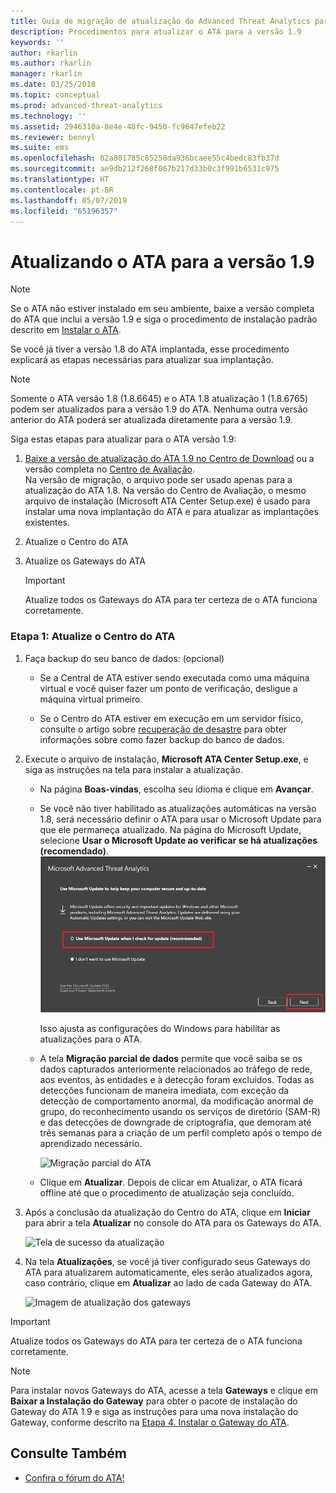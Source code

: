 ```yaml
---
title: Guia de migração de atualização do Advanced Threat Analytics para 1.9 | Microsoft Docs
description: Procedimentos para atualizar o ATA para a versão 1.9
keywords: ''
author: rkarlin
ms.author: rkarlin
manager: rkarlin
ms.date: 03/25/2018
ms.topic: conceptual
ms.prod: advanced-threat-analytics
ms.technology: ''
ms.assetid: 2946310a-8e4e-48fc-9450-fc9647efeb22
ms.reviewer: bennyl
ms.suite: ems
ms.openlocfilehash: 82a801785c85258da936bcaee55c4bedc83fb37d
ms.sourcegitcommit: ae9db212f268f067b217d33b0c3f991b6531c975
ms.translationtype: HT
ms.contentlocale: pt-BR
ms.lasthandoff: 05/07/2019
ms.locfileid: "65196357"
---
```

# <a name="updating-ata-to-version-19"></a>Atualizando o ATA para a versão 1.9

> [!NOTE] 
> Se o ATA não estiver instalado em seu ambiente, baixe a versão completa do ATA que inclui a versão 1.9 e siga o procedimento de instalação padrão descrito em [Instalar o ATA](install-ata-step1.md).

Se você já tiver a versão 1.8 do ATA implantada, esse procedimento explicará as etapas necessárias para atualizar sua implantação.

> [!NOTE] 
>  Somente o ATA versão 1.8 (1.8.6645) e o ATA 1.8 atualização 1 (1.8.6765) podem ser atualizados para a versão 1.9 do ATA. Nenhuma outra versão anterior do ATA poderá ser atualizada diretamente para a versão 1.9.

Siga estas etapas para atualizar para o ATA versão 1.9:

1.  [Baixe a versão de atualização do ATA 1.9 no Centro de Download](https://www.microsoft.com/download/details.aspx?id=56725) ou a versão completa no [Centro de Avaliação](http://www.microsoft.com/evalcenter/evaluate-microsoft-advanced-threat-analytics).<br>
Na versão de migração, o arquivo pode ser usado apenas para a atualização do ATA 1.8. Na versão do Centro de Avaliação, o mesmo arquivo de instalação (Microsoft ATA Center Setup.exe) é usado para instalar uma nova implantação do ATA e para atualizar as implantações existentes.

2.  Atualize o Centro do ATA

4.  Atualize os Gateways do ATA

    > [!IMPORTANT]
    > Atualize todos os Gateways do ATA para ter certeza de o ATA funciona corretamente.

### <a name="step-1-update-the-ata-center"></a>Etapa 1: Atualize o Centro do ATA

1. Faça backup do seu banco de dados: (opcional)

   -   Se a Central de ATA estiver sendo executada como uma máquina virtual e você quiser fazer um ponto de verificação, desligue a máquina virtual primeiro.

   -   Se o Centro do ATA estiver em execução em um servidor físico, consulte o artigo sobre [recuperação de desastre](disaster-recovery.md) para obter informações sobre como fazer backup do banco de dados.

2. Execute o arquivo de instalação, **Microsoft ATA Center Setup.exe**, e siga as instruções na tela para instalar a atualização.

   - Na página **Boas-vindas**, escolha seu idioma e clique em **Avançar**.

   - Se você não tiver habilitado as atualizações automáticas na versão 1.8, será necessário definir o ATA para usar o Microsoft Update para que ele permaneça atualizado.  Na página do Microsoft Update, selecione **Usar o Microsoft Update ao verificar se há atualizações (recomendado)**.
     ![Imagem Manter o ATA atualizado](media/ata_ms_update.png)
     
     Isso ajusta as configurações do Windows para habilitar as atualizações para o ATA. 
    
   - A tela **Migração parcial de dados** permite que você saiba se os dados capturados anteriormente relacionados ao tráfego de rede, aos eventos, às entidades e à detecção foram excluídos. Todas as detecções funcionam de maneira imediata, com exceção da detecção de comportamento anormal, da modificação anormal de grupo, do reconhecimento usando os serviços de diretório (SAM-R) e das detecções de downgrade de criptografia, que demoram até três semanas para a criação de um perfil completo após o tempo de aprendizado necessário. 
     
     ![Migração parcial do ATA](media/partial-migration.png)

   - Clique em **Atualizar**. Depois de clicar em Atualizar, o ATA ficará offline até que o procedimento de atualização seja concluído.

3. Após a conclusão da atualização do Centro do ATA, clique em **Iniciar** para abrir a tela **Atualizar** no console do ATA para os Gateways do ATA.

    ![Tela de sucesso da atualização](media/migration-center-success.png)

4. Na tela **Atualizações**, se você já tiver configurado seus Gateways do ATA para atualizarem automaticamente, eles serão atualizados agora, caso contrário, clique em **Atualizar** ao lado de cada Gateway do ATA.
  
    ![Imagem de atualização dos gateways](media/migration-update-gw.png)

  
> [!IMPORTANT] 
> Atualize todos os Gateways do ATA para ter certeza de o ATA funciona corretamente.
 
> [!NOTE] 
> Para instalar novos Gateways do ATA, acesse a tela **Gateways** e clique em **Baixar a Instalação do Gateway** para obter o pacote de instalação do Gateway do ATA 1.9 e siga as instruções para uma nova instalação do Gateway, conforme descrito na [Etapa 4. Instalar o Gateway do ATA](install-ata-step4.md).


## <a name="see-also"></a>Consulte Também

- [Confira o fórum do ATA!](https://social.technet.microsoft.com/Forums/security/home?forum=mata)
